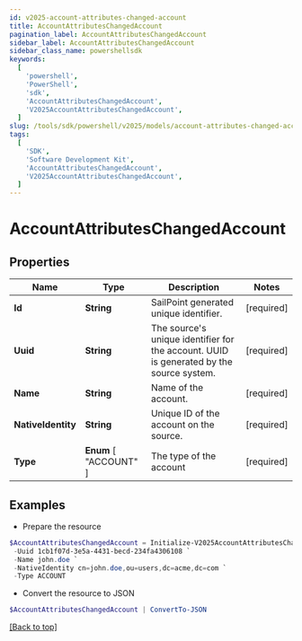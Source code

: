 ```yaml
---
id: v2025-account-attributes-changed-account
title: AccountAttributesChangedAccount
pagination_label: AccountAttributesChangedAccount
sidebar_label: AccountAttributesChangedAccount
sidebar_class_name: powershellsdk
keywords:
  [
    'powershell',
    'PowerShell',
    'sdk',
    'AccountAttributesChangedAccount',
    'V2025AccountAttributesChangedAccount',
  ]
slug: /tools/sdk/powershell/v2025/models/account-attributes-changed-account
tags:
  [
    'SDK',
    'Software Development Kit',
    'AccountAttributesChangedAccount',
    'V2025AccountAttributesChangedAccount',
  ]
---
```


# AccountAttributesChangedAccount

## Properties

| Name | Type | Description | Notes |
| --- | --- | --- | --- |
| **Id** | **String** | SailPoint generated unique identifier. | [required] |
| **Uuid** | **String** | The source's unique identifier for the account. UUID is generated by the source system. | [required] |
| **Name** | **String** | Name of the account. | [required] |
| **NativeIdentity** | **String** | Unique ID of the account on the source. | [required] |
| **Type** | **Enum** [ "ACCOUNT" ] | The type of the account | [required] |

## Examples

- Prepare the resource

```powershell
$AccountAttributesChangedAccount = Initialize-V2025AccountAttributesChangedAccount  -Id 52170a74-ca89-11ea-87d0-0242ac130003 `
 -Uuid 1cb1f07d-3e5a-4431-becd-234fa4306108 `
 -Name john.doe `
 -NativeIdentity cn=john.doe,ou=users,dc=acme,dc=com `
 -Type ACCOUNT
```

- Convert the resource to JSON

```powershell
$AccountAttributesChangedAccount | ConvertTo-JSON
```

[[Back to top]](#)
